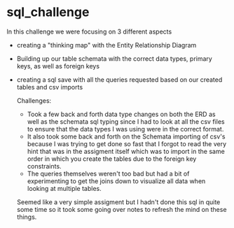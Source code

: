 # sql_challenge
In this challenge we were focusing on 3 different aspects
- creating a "thinking map" with the Entity Relationship Diagram
- Building up our table schemata with the correct data types, primary keys, as well as foreign keys
- creating a sql save with all the queries requested based on our created tables and csv imports

  Challenges:
  - Took a few back and forth data type changes on both the ERD as well as the schemata sql typing since I had to look at all the csv files to ensure that the data types I was using were in the correct format.
  - It also took some back and forth on the Schemata importing of csv's because I was trying to get done so fast that I forgot to read the very hint that was in the assigment itself which was to import in the same order in which you create the tables due to the foreign key constraints.
  - The queries themselves weren't too bad but had a bit of experimenting to get the joins down to visualize all data when looking at multiple tables.
 
  Seemed like a very simple assigment but I hadn't done this sql in quite some time so it took some going over notes to refresh the mind on these things.
